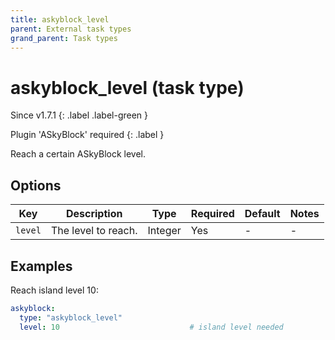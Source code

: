 ```yaml
---
title: askyblock_level
parent: External task types
grand_parent: Task types
---
```


# askyblock_level (task type)

Since v1.7.1
{: .label .label-green }

Plugin 'ASkyBlock' required
{: .label }

Reach a certain ASkyBlock level.

## Options

| Key     | Description         | Type    | Required | Default | Notes |
|---------|---------------------|---------|----------|---------|-------|
| `level` | The level to reach. | Integer | Yes      | \-      | \-    |

## Examples

Reach island level 10:

``` yaml
askyblock:
  type: "askyblock_level"
  level: 10                             # island level needed
```
